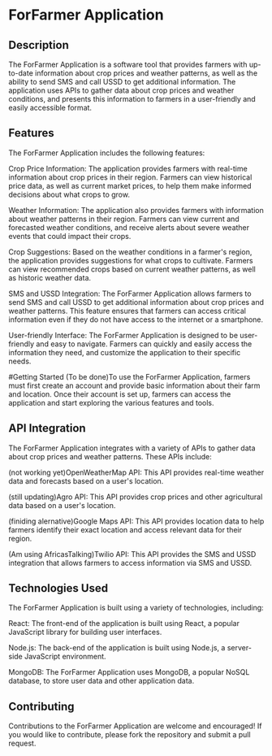 # ForFarmer Application


## Description
The ForFarmer Application is a software tool that provides farmers with up-to-date information about crop prices and weather patterns, as well as the ability to send SMS and call USSD to get additional information. The application uses APIs to gather data about crop prices and weather conditions, and presents this information to farmers in a user-friendly and easily accessible format.

## Features
The ForFarmer Application includes the following features:

Crop Price Information: The application provides farmers with real-time information about crop prices in their region. Farmers can view historical price data, as well as current market prices, to help them make informed decisions about what crops to grow.

Weather Information: The application also provides farmers with information about weather patterns in their region. Farmers can view current and forecasted weather conditions, and receive alerts about severe weather events that could impact their crops.

Crop Suggestions: Based on the weather conditions in a farmer's region, the application provides suggestions for what crops to cultivate. Farmers can view recommended crops based on current weather patterns, as well as historic weather data.

SMS and USSD Integration: The ForFarmer Application allows farmers to send SMS and call USSD to get additional information about crop prices and weather patterns. This feature ensures that farmers can access critical information even if they do not have access to the internet or a smartphone.

User-friendly Interface: The ForFarmer Application is designed to be user-friendly and easy to navigate. Farmers can quickly and easily access the information they need, and customize the application to their specific needs.

#Getting Started
(To be done)To use the ForFarmer Application, farmers must first create an account and provide basic information about their farm and location. Once their account is set up, farmers can access the application and start exploring the various features and tools.

## API Integration
The ForFarmer Application integrates with a variety of APIs to gather data about crop prices and weather patterns. These APIs include:

(not working yet)OpenWeatherMap API: This API provides real-time weather data and forecasts based on a user's location.

(still updating)Agro API: This API provides crop prices and other agricultural data based on a user's location.

(finiding alernative)Google Maps API: This API provides location data to help farmers identify their exact location and access relevant data for their region.

(Am using AfricasTalking)Twilio API: This API provides the SMS and USSD integration that allows farmers to access information via SMS and USSD.


## Technologies Used
The ForFarmer Application is built using a variety of technologies, including:

React: The front-end of the application is built using React, a popular JavaScript library for building user interfaces.

Node.js: The back-end of the application is built using Node.js, a server-side JavaScript environment.

MongoDB: The ForFarmer Application uses MongoDB, a popular NoSQL database, to store user data and other application data.

## Contributing
Contributions to the ForFarmer Application are welcome and encouraged! If you would like to contribute, please fork the repository and submit a pull request.
